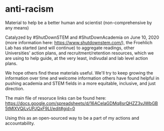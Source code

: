 # anti-racism
Material to help be a better human and scientist (non-comprehensive by any means)

Catalyzed by #ShutDownSTEM and #ShutDownAcademia on June 10, 2020 (more information here: https://www.shutdownstem.com/), the Froehlich Lab has started (and will continue) to aggregate readings, other Universities' action plans, and recruitment/retention resources, which we are using to help guide, at the very least, indivudal and lab level action plans.

We hope others find these materials useful. We'll try to keep growing the information over time and welcome information others have found helpful in pushing academia and STEM fields in a more equitable, inclusive, and just direction.

The main file of resoruce links can be found here: https://docs.google.com/spreadsheets/d/16ACelaGDMq8srQHZZ3vJWbGB5tMlXVQjLvUPJQxF9LI/edit#gid=0

Using this as an open-sourced way to be a part of my actions and accountability.
